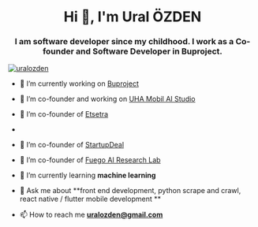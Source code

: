 <h1 align="center">Hi 👋, I'm Ural ÖZDEN</h1>
<h3 align="center">I am software developer since my childhood. I work as a Co-founder and Software Developer in Buproject.</h3>

<p align="left"> <a href="https://twitter.com/uralozden" target="blank"><img src="https://img.shields.io/twitter/follow/uralozden?logo=twitter&style=for-the-badge" alt="uralozden" /></a> </p>


- 🔭 I’m currently working on [Buproject](https://www.buproject.net/)

- 🔭 I’m co-founder and working on [UHA Mobil AI Studio](https://studio.buproject.net/)

- 🔭 I’m co-founder of [Etsetra](https://www.etsetra.com/)
- 
- 🔭 I’m co-founder of [StartupDeal](https://startupdeal.co/)

- 🔭 I’m co-founder of [Fuego AI Research Lab](https://fuego.wtf/)

- 🌱 I’m currently learning **machine learning**

- 💬 Ask me about **front end development, python scrape and crawl, react native / flutter mobile development **

- 📫 How to reach me **uralozden@gmail.com**
